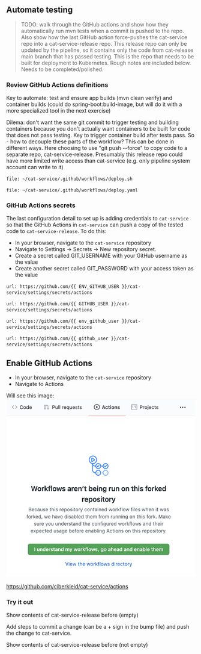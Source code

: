## Automate testing

> TODO: walk through the GitHub actions and show how they automatically run mvn tests when a commit is pushed to the repo.
> Also show how the last GitHub action force-pushes the cat-service repo into a cat-service-release repo.
> This release repo can only be updated by the pipeline, so it contains only the code from cat-release main branch that has passed testing.
> This is the repo that needs to be built for deployment to Kubernetes.
> Rough notes are included below.
> Needs to be completed/polished.

### Review GitHub Actions definitions

Key to automate:
test and ensure app builds (mvn clean verify)
and container builds (could do spring-boot:build-image, but will do it with a more specialized tool in the next exercise)

Dilema:
don't want the same git commit to trigger testing and building containers because you don't actually want containers to be built for code that does not pass testing.
Key to trigger container build after tests pass.
So - how to decouple these parts of the workflow?
This can be done in different ways.
Here choosing to use "git push --force" to copy code to a separate repo, cat-service-release.
Presumably this release repo could have more limited write access than cat-service (e.g. only pipeline system account can write to it)

```editor:open-file
file: ~/cat-service/.github/workflows/deploy.sh
```

```editor:open-file
file: ~/cat-service/.github/workflows/deploy.yaml
```

### GitHub Actions secrets

The last configuration detail to set up is adding credentials to `cat-service` so that the GitHub Actions in `cat-service` can push a copy of the tested code to `cat-service-release`. 
 To do this:
- In your browser, navigate to the `cat-service` repository
- Navigate to Settings -> Secrets -> New repository secret.
- Create a secret called GIT_USERNAME with your GitHub username as the value
- Create another secret called GIT_PASSWORD with your access token as the value

```dashboard:open-url
url: https://github.com/{{ ENV_GITHUB_USER }}/cat-service/settings/secrets/actions
```
```dashboard:open-url
url: https://github.com/{{ GITHUB_USER }}/cat-service/settings/secrets/actions
```
```dashboard:open-url
url: https://github.com/{{ env_github_user }}/cat-service/settings/secrets/actions
```
```dashboard:open-url
url: https://github.com/{{ github_user }}/cat-service/settings/secrets/actions
```

## Enable GitHub Actions

- In your browser, navigate to the `cat-service` repository
- Navigate to Actions

Will see this image:
![alt_text](images/github-actions-enable-workflows.png "Enable GitHub Actions workflows")

https://github.com/ciberkleid/cat-service/actions

### Try it out

Show contents of cat-service-release before (empty)

Add steps to commit a change (can be a + sign in the bump file) and push the change to cat-service.

Show contents of cat-service-release before (not empty)
